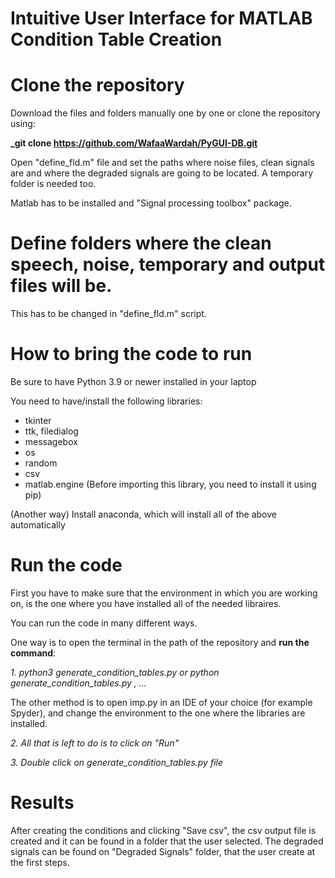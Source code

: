 # Intuitive User Interface for MATLAB Condition Table Creation

# Clone the repository
Download the files and folders manually one by one or clone the repository using:

**_git clone https://github.com/WafaaWardah/PyGUI-DB.git**

Open "define_fld.m" file and set the paths where noise files, clean signals are and where the degraded signals are going to be located.
A temporary folder is needed too.

Matlab has to be installed and "Signal processing toolbox" package.

# Define folders where the clean speech, noise, temporary and output files will be.
This has to be changed in "define_fld.m" script.


# How to bring the code to run

Be sure to have Python 3.9 or newer installed in your laptop

You need to have/install the following libraries:

- tkinter
- ttk, filedialog
- messagebox
- os
- random
- csv
- matlab.engine (Before importing this library, you need to install it using pip)

(Another way) Install anaconda, which will install all of the above automatically

# Run the code

First you have to make sure that the environment in which you are working on, is the one where you have installed all of the needed libraires. 

You can run the code in many different ways. 


One way is to open the terminal in the path of the repository and **run the command**: 

_1. python3 generate_condition_tables.py or python generate_condition_tables.py , ..._

The other method is to open imp.py in an IDE of your choice (for example Spyder), and change the environment to the one where the libraries are installed. 

_2. All that is left to do is to click on "Run"_

_3. Double click on generate_condition_tables.py file_

# Results
After creating the conditions and clicking "Save csv", the csv output file is created and it can be found in a folder that the user selected.
The degraded signals can be found on "Degraded Signals" folder, that the user create at the first steps.
